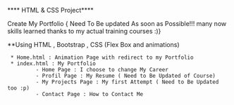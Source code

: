 **** HTML & CSS Project****

Create My Portfolio { Need To Be updated As soon as Possible!!! many now skills learned thanks to my actual training courses :)} 

**Using HTML , Bootstrap , CSS (Flex Box and animations) 

     * Home.html : Animation Page with redirect to my Portfolio
     * index.html : My Portfolio
             - Home Page : I choose to change My Career
             - Profil Page : My Resume ( Need to Be Updated of Course)
             - My Projects Page : My first Attempt ( Need to Be Updated too :p)
             - Contact Page : How to Contact Me

          
           
